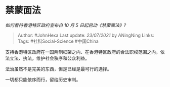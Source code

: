 # 禁蒙面法
*如何看待香港特区政府宣布自 10 月 5 日起启动《禁蒙面法》?*

> Author: #JohnHexa
Last update: *23/07/2021* by ANingNing
Links:
Tags: #社科Social-Science #中国China 

 
支持香港特区政府在一国两制框架之内、在香港特区政府的合法职权范围之内，依法立法、执法，维护社会秩序和公众利益。

法治虽然不是完美的东西，但是已经是最可行的选择。

一切都只能依序而行，留给历史审判。



